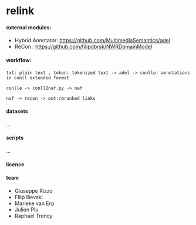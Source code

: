 # relink

#### external modules:
- Hybrid Annotator:   https://github.com/MultimediaSemantics/adel
- ReCon : https://github.com/filipdbrsk/NWRDomainModel

#### workflow:
    txt: plain text , token: tokenized text -> adel -> conlle: annotations in conll extended format
    
    conlle -> conll2naf.py -> naf
    
    naf -> recon -> out:reranked links

#### datasets
...

#### scripts
...

#### licence


#### team
* Giuseppe Rizzo 
* Filip Ilievski
* Marieke van Erp
* Julien Plu
* Raphael Troncy
